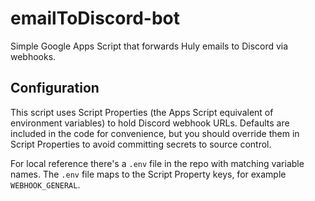 # emailToDiscord-bot

Simple Google Apps Script that forwards Huly emails to Discord via webhooks.

## Configuration

This script uses Script Properties (the Apps Script equivalent of environment
variables) to hold Discord webhook URLs. Defaults are included in the code for
convenience, but you should override them in Script Properties to avoid
committing secrets to source control.

For local reference there's a `.env` file in the repo with matching variable
names. The `.env` file maps to the Script Property keys, for example `WEBHOOK_GENERAL`.
